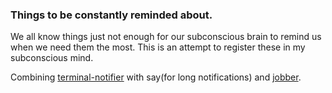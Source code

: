 ### Things to be constantly reminded about.
We all know things just not enough for our subconscious brain to remind us when we need them the most. This is an attempt to register these in my subconscious mind.

Combining [terminal-notifier](https://github.com/julienXX/terminal-notifier/) with say(for long notifications) and [jobber](https://dshearer.github.io/jobber/).
